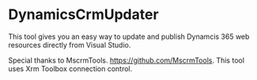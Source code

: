 # DynamicsCrmUpdater
This tool gives you an easy way to update and publish Dynamcis 365 web resources directly from Visual Studio. 

Special thanks to MscrmTools. https://github.com/MscrmTools. This tool uses Xrm Toolbox connection control.
